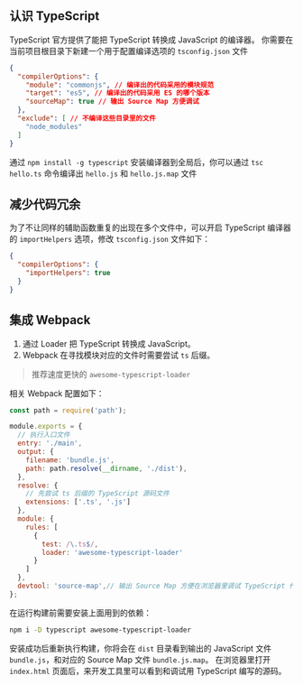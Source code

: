 ## 认识 TypeScript

TypeScript 官方提供了能把 TypeScript 转换成 JavaScript 的编译器。 你需要在当前项目根目录下新建一个用于配置编译选项的 `tsconfig.json` 文件

```json
{
  "compilerOptions": {
    "module": "commonjs", // 编译出的代码采用的模块规范
    "target": "es5", // 编译出的代码采用 ES 的哪个版本
    "sourceMap": true // 输出 Source Map 方便调试
  },
  "exclude": [ // 不编译这些目录里的文件
    "node_modules"
  ]
}
```

通过 `npm install -g typescript` 安装编译器到全局后，你可以通过 `tsc hello.ts` 命令编译出 `hello.js` 和 `hello.js.map` 文件

## 减少代码冗余

为了不让同样的辅助函数重复的出现在多个文件中，可以开启 TypeScript 编译器的 `importHelpers` 选项，修改 `tsconfig.json` 文件如下：

```json
{
  "compilerOptions": {
    "importHelpers": true
  }
}
```

## 集成 Webpack

1. 通过 Loader 把 TypeScript 转换成 JavaScript。
2. Webpack 在寻找模块对应的文件时需要尝试 `ts` 后缀。

> 推荐速度更快的 `awesome-typescript-loader`

相关 Webpack 配置如下：

```js
const path = require('path');

module.exports = {
  // 执行入口文件
  entry: './main',
  output: {
    filename: 'bundle.js',
    path: path.resolve(__dirname, './dist'),
  },
  resolve: {
    // 先尝试 ts 后缀的 TypeScript 源码文件
    extensions: ['.ts', '.js']
  },
  module: {
    rules: [
      {
        test: /\.ts$/,
        loader: 'awesome-typescript-loader'
      }
    ]
  },
  devtool: 'source-map',// 输出 Source Map 方便在浏览器里调试 TypeScript 代码
};
```

在运行构建前需要安装上面用到的依赖：

```bash
npm i -D typescript awesome-typescript-loader
```

安装成功后重新执行构建，你将会在 `dist` 目录看到输出的 JavaScript 文件 `bundle.js`，和对应的 Source Map 文件 `bundle.js.map`。 在浏览器里打开 `index.html` 页面后，来开发工具里可以看到和调试用 TypeScript 编写的源码。

